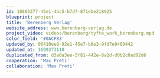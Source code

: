```yaml
---
id: 10805277-45e1-4bc5-b7d7-871ebe218925
blueprint: project
title: 'Berenberg Verlag'
website_address: www.berenberg-verlag.de
project_video: videos/berenberg/tyfte_work_berenberg.mpd
color_field: '#0ACF83'
updated_by: 06410ee8-92e1-45e7-b0e3-9fd7e0400442
updated_at: 1699373110
duplicated_from: d3a0a3ee-5f81-442e-8a2d-d0b2c0ad02d6
cooperation: 'Max Preti'
collaboration: 'Max Preti'
---
```

